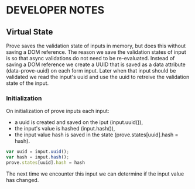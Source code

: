 # DEVELOPER NOTES

## Virtual State

Prove saves the validation state of inputs in memory, but does this without saving a DOM reference. The reason we save the validation states of input is so that async validations do not need to be re-evaluated. Instead of saving a DOM reference we create a UUID that is saved as a data attribute (data-prove-uuid) on each form input. Later when that input should be validated we read the input's uuid and use the uuid to retreive the validation state of the input.

### Initialization

On initialization of prove inputs each input:
- a uuid is created and saved on the iput (input.uuid()),
- the input's value is hashed (input.hash()),
- the input value hash is saved in the state (prove.states[uuid].hash = hash).
```javascript
var uuid = input.uuid();
var hash = input.hash();
prove.states[uuid].hash = hash
```
The next time we encounter this input we can determine if the input value has changed.

